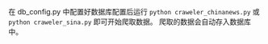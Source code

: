 在 db_config.py 中配置好数据库配置后运行
``` python craweler_chinanews.py ``` 或 ``` python craweler_sina.py ``` 即可开始爬取数据。
爬取的数据会自动存入数据库中。